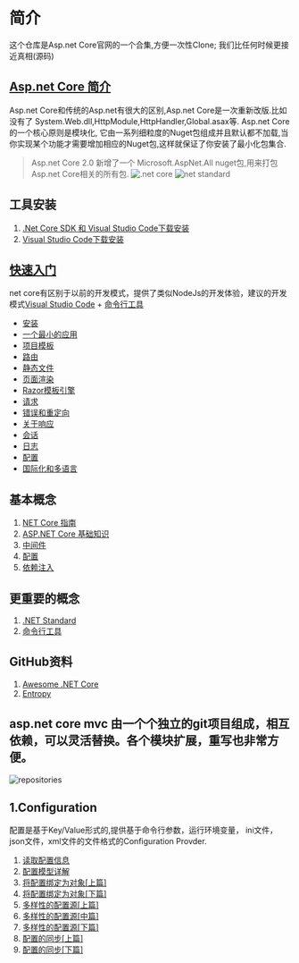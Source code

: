 # 简介
这个仓库是Asp.net Core官网的一个合集,方便一次性Clone; 我们比任何时候更接近真相(源码)
## [Asp.net Core 简介](https://docs.microsoft.com/zh-cn/aspnet/core/)
Asp.net Core和传统的Asp.net有很大的区别,Asp.net Core是一次重新改版.比如没有了 System.Web.dll,HttpModule,HttpHandler,Global.asax等. Asp.net Core的一个核心原则是模块化, 它由一系列细粒度的Nuget包组成并且默认都不加载,当你实现某个功能才需要增加相应的Nuget包,这样就保证了你安装了最小化包集合.
> Asp.net Core 2.0 新增了一个 Microsoft.AspNet.All nuget包,用来打包Asp.net Core相关的所有包.
![.net core](https://gitee.com/uploads/images/2018/0123/145154_42b9985c_1390534.png ".net core")
![net standard](https://gitee.com/uploads/images/2018/0129/170535_6bb2348b_1390534.png "TIM截图20180129142552.png")
## 工具安装
1. [.Net Core SDK 和 Visual Studio Code下载安装](https://www.microsoft.com/net/download/)
2. [Visual Studio Code下载安装](https://code.visualstudio.com/)

## [快速入门](http://netgos.com/corequickstart/)
net core有区别于以前的开发模式，提供了类似NodeJs的开发体验，建议的开发模式[Visual Studio Code](https://code.visualstudio.com/) + [命令行工具](https://docs.microsoft.com/zh-cn/dotnet/core/tools/?tabs=netcore2x)
- [安装](http://netgos.com/corequickstart/)
- [一个最小的应用](http://netgos.com/corequickstart/)
- [项目模板](http://netgos.com/corequickstart/)
- [路由](http://netgos.com/corequickstart/)
- [静态文件](http://netgos.com/corequickstart/)
- [页面渲染](http://netgos.com/corequickstart/)
- [Razor模板引擎](http://netgos.com/corequickstart/)
- [请求](http://netgos.com/corequickstart/)
- [错误和重定向](http://netgos.com/corequickstart/)
- [关于响应](http://netgos.com/corequickstart/)
- [会话](http://netgos.com/corequickstart/)
- [日志](http://netgos.com/corequickstart/)
- [配置](http://netgos.com/corequickstart/)
- [国际化和多语言](http://netgos.com/corequickstart/)

## 基本概念

1. [NET Core 指南](https://docs.microsoft.com/zh-cn/dotnet/core/index)
2. [ASP.NET Core 基础知识](https://docs.microsoft.com/zh-cn/aspnet/core/fundamentals/index?tabs=aspnetcore2x)
3. [中间件](https://docs.microsoft.com/zh-cn/aspnet/core/fundamentals/middleware?tabs=aspnetcore2x)
4. [配置](https://docs.microsoft.com/zh-cn/aspnet/core/fundamentals/configuration)
5. [依赖注入](https://docs.microsoft.com/zh-cn/aspnet/core/fundamentals/dependency-injection)

## 更重要的概念
1. [.NET Standard](https://docs.microsoft.com/zh-cn/dotnet/standard/net-standard)
2. [命令行工具](https://docs.microsoft.com/zh-cn/dotnet/core/tools/?tabs=netcore2x)

## GitHub资料

1. [Awesome .NET Core](https://github.com/thangchung/awesome-dotnet-core/)
2. [Entropy](https://github.com/aspnet/Entropy/tree/dev/samples)

## asp.net core mvc 由一个个独立的git项目组成，相互依赖，可以灵活替换。各个模块扩展，重写也非常方便。
![repositories](https://gitee.com/uploads/images/2018/0123/150100_976cc7cc_1390534.png "clipboard1.png")

## 1.Configuration
配置是基于Key/Value形式的,提供基于命令行参数，运行环境变量， ini文件，json文件，xml文件的文件格式的Configuration Provder.
1. [读取配置信息](http://www.cnblogs.com/artech/p/asp-net-core-config-01.html)
2. [配置模型详解](http://www.cnblogs.com/artech/p/asp-net-core-config-02.html)
3. [将配置绑定为对象[上篇]](http://www.cnblogs.com/artech/p/asp-net-core-config-03.html)
4. [将配置绑定为对象[下篇]](http://www.cnblogs.com/artech/p/asp-net-core-config-04.html)
5. [多样性的配置源[上篇]](http://www.cnblogs.com/artech/p/asp-net-core-config-4-1.html)
6. [多样性的配置源[中篇]](http://www.cnblogs.com/artech/p/asp-net-core-config-4-2.html)
7. [多样性的配置源[下篇]](http://www.cnblogs.com/artech/p/asp-net-core-config-4-3.html)
8. [配置的同步[上篇]](http://www.cnblogs.com/artech/p/asp-net-core-config-5-1.html)
9. [配置的同步[下篇]](http://www.cnblogs.com/artech/p/asp-net-core-config-5-2.html)







